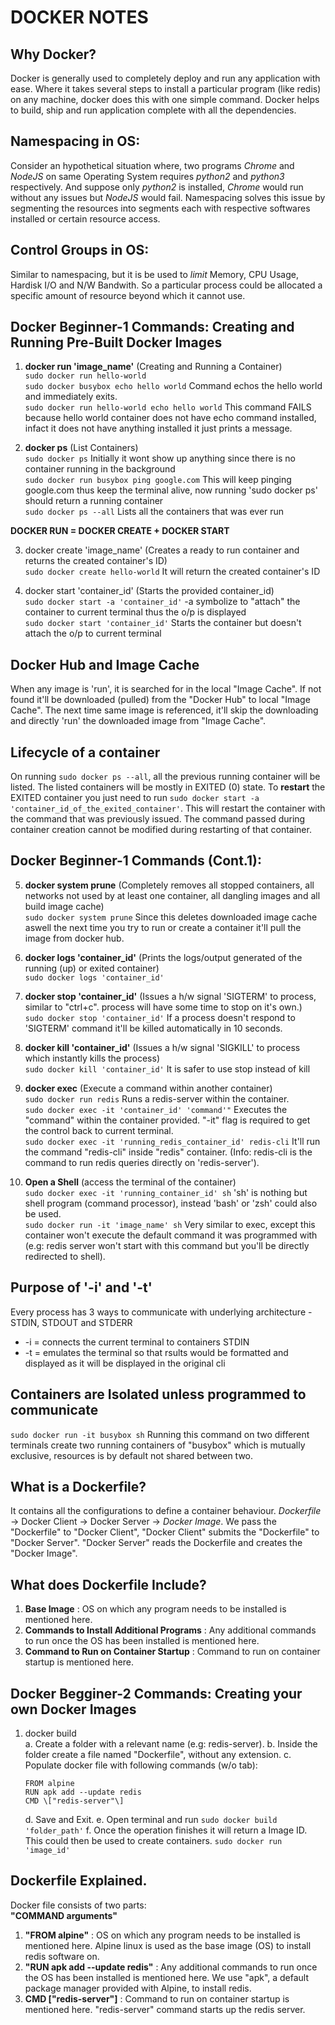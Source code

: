 # DOCKER NOTES
## Why Docker?
Docker is generally used to completely deploy and run any application with ease. Where it takes several steps to install a particular program (like redis) on any machine, docker does this with one simple command. Docker helps to build, ship and run application complete with all the dependencies. 

## Namespacing in OS: 
Consider an hypothetical situation where, two programs *Chrome* and *NodeJS* on same Operating System requires *python2* and *python3* respectively. And suppose only *python2* is installed, *Chrome* would run without any issues but *NodeJS* would fail. Namespacing solves this issue by segmenting the resources into segments each with respective softwares installed or certain resource access.

## Control Groups in OS:
Similar to namespacing, but it is be used to *limit* Memory, CPU Usage, Hardisk I/O and N/W Bandwith. So a particular process could be allocated a specific amount of resource beyond which it cannot use.  

## Docker Beginner-1 Commands: Creating and Running Pre-Built Docker Images
1. **docker run 'image_name'** (Creating and Running a Container)  
`sudo docker run hello-world`  
`sudo docker busybox echo hello world` Command echos the hello world and immediately exits.  
`sudo docker run hello-world echo hello world` This command FAILS because hello world container does not have echo command installed, infact it does not have anything installed it just prints a message.  

2. **docker ps** (List Containers)  
`sudo docker ps` Initially it wont show up anything since there is no container running in the background  
`sudo docker run busybox ping google.com` This will keep pinging google.com thus keep the terminal alive, now running 'sudo docker ps' should return a running container  
`sudo docker ps --all` Lists all the containers that was ever run  

**DOCKER RUN = DOCKER CREATE + DOCKER START**  

3.  docker create 'image_name' (Creates a ready to run container and returns the created container's ID)  
`sudo docker create hello-world` It will return the created container's ID  

4. docker start 'container_id' (Starts the provided container_id)  
`sudo docker start -a 'container_id'` \-a symbolize to "attach" the container to current terminal thus the o/p is displayed  
`sudo docker start 'container_id'` Starts the container but doesn't attach the o/p to current terminal  

## Docker Hub and Image Cache  
When any image is 'run', it is searched for in the local "Image Cache". If not found it'll be downloaded (pulled) from the "Docker Hub" to local "Image Cache". The next time same image is referenced, it'll skip the downloading and directly 'run' the downloaded image from "Image Cache".  

## Lifecycle of a container  
On running `sudo docker ps --all`, all the previous running container will be listed. The listed containers will be mostly in EXITED (0) state. To **restart** the EXITED container you just need to run `sudo docker start -a 'container_id_of_the_exited_container'`. This will restart the container with the command that was previously issued. The command passed during container creation cannot be modified during restarting of that container.

## Docker Beginner-1 Commands (Cont.1):  
5. **docker system prune** (Completely removes all stopped containers, all networks not used by at least one container, all dangling images and all build image cache)  
`sudo docker system prune` Since this deletes downloaded image cache aswell the next time you try to run or create a container it'll pull the image from docker hub.  

6. **docker logs 'container_id'** (Prints the logs/output generated of the running (up) or exited container)  
`sudo docker logs 'container_id'`  

7. **docker stop 'container_id'** (Issues a h/w signal 'SIGTERM' to process, similar to "ctrl+c". process will have some time to stop on it's own.)  
`sudo docker stop 'container_id'` If a process doesn't respond to 'SIGTERM' command it'll be killed automatically in 10 seconds.  

8. **docker kill 'container_id'** (Issues a h/w signal 'SIGKILL' to process which instantly kills the process)  
`sudo docker kill 'container_id'` It is safer to use stop instead of kill  

9. **docker exec** (Execute a command within another container)  
`sudo docker run redis` Runs a redis-server within the container.	  
`sudo docker exec -it 'container_id' 'command'"` Executes the "command" within the container provided. "-it" flag is required to get the control back to current terminal.  
`sudo docker exec -it 'running_redis_container_id' redis-cli` It'll run the command "redis-cli" inside "redis" container. (Info: redis-cli is the command to run redis queries directly on 'redis-server').  

10. **Open a Shell** (access the terminal of the container)  
`sudo docker exec -it 'running_container_id' sh` 'sh' is nothing but shell program (command processor), instead 'bash' or 'zsh' could also be used.   
`sudo docker run -it 'image_name' sh` Very similar to exec, except this container won't execute the default command it was programmed with (e.g: redis server won't start with this command but you'll be directly redirected to shell).  

## Purpose of '-i' and '-t'  
Every process has 3 ways to communicate with underlying architecture - STDIN, STDOUT and STDERR  
   * \-i = connects the current terminal to containers STDIN  
   * \-t = emulates the terminal so that rsults would be formatted and displayed as it will be displayed in the original cli  

## Containers are Isolated unless programmed to communicate  
`sudo docker run -it busybox sh` Running this command on two different terminals create two running containers of "busybox" which is mutually exclusive, resources is by default not shared between two.  

## What is a Dockerfile?  
It contains all the configurations to define a container behaviour. *Dockerfile* -> Docker Client -> Docker Server -> *Docker Image*. We pass the "Dockerfile" to "Docker Client", "Docker Client" submits the "Dockerfile" to "Docker Server". "Docker Server" reads the Dockerfile and creates the "Docker Image".

## What does Dockerfile Include?
1. **Base Image** : OS on which any program needs to be installed is mentioned here.  
2. **Commands to Install Additional Programs** : Any additional commands to run once the OS has been installed is mentioned here.  
3. **Command to Run on Container Startup** : Command to run on container startup is mentioned here.  

## Docker Begginer-2 Commands: Creating your own Docker Images  
1. docker build  
   a. Create a folder with a relevant name (e.g: redis-server).
   b. Inside the folder create a file named "Dockerfile", without any extension.
   c. Populate docker file with following commands (w/o tab):
	```
	FROM alpine
	RUN apk add --update redis
	CMD \["redis-server"\]
	```
   d. Save and Exit.
   e. Open terminal and run
	`sudo docker build 'folder_path'`
   f. Once the operation finishes it will return a Image ID. This could then be used to create containers. 
	`sudo docker run 'image_id'`

## Dockerfile Explained.
Docker file consists of two parts:  
**"COMMAND arguments"**  
1. **"FROM alpine"** : OS on which any program needs to be installed is mentioned here. Alpine linux is used as the base image (OS) to install redis software on.
2. **"RUN apk add --update redis"** : Any additional commands to run once the OS has been installed is mentioned here. We use "apk", a default package manager provided with Alpine, to install redis.
3. **CMD ["redis-server"]** : Command to run on container startup is mentioned here. "redis-server" command starts up the redis server.

